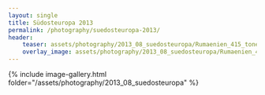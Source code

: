 ```yaml
---
layout: single
title: Südosteuropa 2013
permalink: /photography/suedosteuropa-2013/
header:
    teaser: assets/photography/2013_08_suedosteuropa/Rumaenien_415_tonemapped.jpg
    overlay_image: assets/photography/2013_08_suedosteuropa/Rumaenien_415_tonemapped.jpg
---
```


{% include image-gallery.html folder="/assets/photography/2013_08_suedosteuropa" %}
